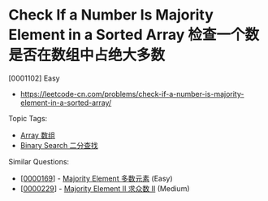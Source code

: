 # Check If a Number Is Majority Element in a Sorted Array 检查一个数是否在数组中占绝大多数

[0001102] Easy

- https://leetcode-cn.com/problems/check-if-a-number-is-majority-element-in-a-sorted-array/

Topic Tags:

- [Array 数组](https://leetcode-cn.com/tag/array/)
- [Binary Search 二分查找](https://leetcode-cn.com/tag/binary-search/)

Similar Questions:

- [[0000169](https://leetcode-cn.com/problems/majority-element/)] - [Majority Element 多数元素](./0000169.majority-element.md) (Easy)
- [[0000229](https://leetcode-cn.com/problems/majority-element-ii/)] - [Majority Element II 求众数 II](./0000229.majority-element-ii.md) (Medium)
